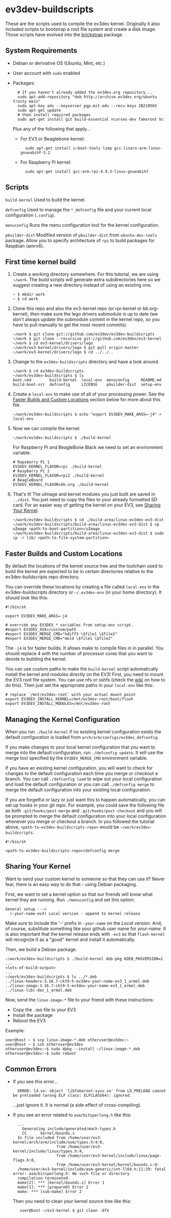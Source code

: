 ev3dev-buildscripts
===================

These are the scripts used to compile the ev3dev kernel. Originally it also
included scripts to bootstrap a root file system and create a disk image.
Those scripts have evolved into the [brickstrap] package.


System Requirements
-------------------
* Debian or derivative OS (Ubuntu, Mint, etc.)
* User account with `sudo` enabled
* Packages:

        # If you haven't already added the ev3dev.org repository...
        sudo apt-add-repository "deb http://archive.ev3dev.org/ubuntu trusty main"
        sudo apt-key adv --keyserver pgp.mit.edu --recv-keys 2B210565
        sudo apt-get update
        # then install required packages
        sudo apt-get install git build-essential ncurses-dev fakeroot bc

    Plus any of the following that apply...

    * For EV3 or Beaglebone kernel:

            sudo apt-get install u-boot-tools lzop gcc-linaro-arm-linux-gnueabihf-5.2

    * For Raspberry Pi kernel:

            sudo apt-get install gcc-arm-rpi-4.9.3-linux-gnueabihf

Scripts
-------

`build-kernel`               Used to build the kernel.

`defconfig`                  Used to manage the `*_defconfig` file and
                             your current local configuration (`.config`).

`menuconfig`                 Runs the menu configuration tool for the
                             kernel configuration.

`pbuilder-dist`              Modified version of `pbuilder-dist` from
                             `ubuntu-dev-tools` package. Allow you to specify
                             architecture of `rpi` to build packages for
                             Raspbian (amrv6).


First time kernel build
-----------------------

1.  Create a working directory somewhere. For this tutorial, we are using
    `~/work`. The build scripts will generate extra subdirectories here
    so we suggest creating a new directory instead of using an existing one.

        ~ $ mkdir work
        ~ $ cd work

2.  Clone this repo and also the ev3-kernel repo (or rpi-kernel or bb.org-kernel),
    then make sure the lego drivers submodule is up to date (we don't always
    update the submodule commit in the kernel repo, so you have to pull manually
    to get the most recent commits).

        ~/work $ git clone git://github.com/ev3dev/ev3dev-buildscripts
        ~/work $ git clone --recursive git://github.com/ev3dev/ev3-kernel
        ~/work $ cd ev3-kernel/drivers/lego
        ~/work/ev3-kernel/drivers/lego $ git pull origin master
        ~/work/ev3-kernel/drivers/lego $ cd ../../..

3.  Change to the `ev3dev-buildscripts` directory and have a look around.

        ~/work $ cd ev3dev-buildscripts
        ~/work/ev3dev-buildscripts $ ls
        boot.cmd        build-kernel  local-env  menuconfig     README.md
        build-boot-scr  defconfig     LICENSE    pbuilder-dist  setup-env

4.  Create a `local-env` to make use of all of your processing power. See the
    [Faster Builds and Custom Locations](#faster-builds-and-custom-locations)
    section below for more about this file.

        ~/work/ev3dev-buildscripts $ echo "export EV3DEV_MAKE_ARGS=-j4" > local-env

5.  Now we can compile the kernel.

        ~/work/ev3dev-buildscripts $ ./build-kernel

    For Raspberry Pi and BeagleBone Black we need to set an environment variable.

        # Rapsberry Pi 1
        EV3DEV_KERNEL_FLAVOR=rpi ./build-kernel
        # Raspberry Pi 2
        EV3DEV_KERNEL_FLAVOR=rpi2 ./build-kernel
        # BeagleBoard
        EV3DEV_KERNEL_FLAVOR=bb.org ./build-kernel

6.  That's it! The uImage and kernel modules you just built are saved in
    `../dist`. You just need to copy the files to your
    already formatted SD card. For an easier way of getting the kernel on
    your EV3, see [Sharing Your Kernel](#sharing-your-kernel).

        ~/work/ev3dev-buildscripts $ cd ./build-area/linux-ev3dev-ev3-dist
        ~/work/ev3dev-buildscripts/build-area/linux-ev3dev-ev3-dist $ cp uImage <path-to-boot-partition>/uImage
        ~/work/ev3dev-buildscripts/build-area/linux-ev3dev-ev3-dist $ sudo cp -r lib/ <path-to-file-system-partition>


Faster Builds and Custom Locations
----------------------------------

By default the locations of the kernel source tree and the toolchain used
to build the kernel are expected to be in certain directories relative to
the ev3dev-buildscripts repo directory.

You can override these locations by creating a file called `local-env`
in the ev3dev-buildscripts directory or `~/.ev3dev-env` (in your home directory).
It should look like this:

    #!/bin/sh
    
    export EV3DEV_MAKE_ARGS=-j4
    
    # override any EV3DEV_* variables from setup-env script.
    #export EV3DEV_XXX=/custom/path
    #export EV3DEV_MERGE_CMD="kdiff3 \$file1 \$file2"
    #export EV3DEV_MERGE_CMD="meld \$file1 \$file2"

The `-j4` is for faster builds. It allows make to compile files in
in parallel. You should replace 4 with the number of processor cores that
you want to devote to building the kernel.

You can use custom paths to make the `build-kernel` script automatically
install the kernel and modules directly on the EV3! First, you need to
mount the EV3 root file system. You can use nfs or sshfs (check the
[wiki] on how to do this). Then just set the appropriate paths in your
`local-env` like this:

    # replace `/mnt/ev3dev-root` with your actual mount point
    export EV3DEV_INSTALL_KERNEL=/mnt/ev3dev-root/boot/flash
    export EV3DEV_INSTALL_MODULES=/mnt/ev3dev-root


Managing the Kernel Configuration
---------------------------------

When you run `./build-kernel` if no existing kernel configuration exists
the default configuration is loaded from `arch/arm/configs/ev3dev_defconfig`.

If you make changes to your local kernel configuration that you want to merge
into the default configuration, run `./defconfig update`. It will use the
merge tool specified by the `EV3DEV_MERGE_CMD` environment variable.

If you have an existing kernel configuration, you will want to check for changes
to the default configuration each time you merge or checkout a branch. You can
call `./defconfig load` to wipe out your local configuration and load the
default configuration or you can call `./defconfig merge` to merge the
default configuration into your existing local configuration.

If you are forgetful or lazy or just want this to happen automatically, you can
set up hooks in your git repo. For example, you could save the following file as
both `.git/hooks/post-merge` and `.git/hooks/post-checkout` and you will
be prompted to merge the default configuration into your local configuration
whenever you merge or checkout a branch. In you followed the tutorial above,
`<path-to-ev3dev-buildscripts-repo>` would be `~/work/ev3dev-buildscripts`.

    #!/bin/sh
    
    <path-to-ev3dev-buildscripts-repo>/defconfig merge


Sharing Your Kernel
-------------------

Want to send your custom kernel to someone so that they can use it? Never fear,
there is an easy way to do that - using Debian packaging.

First, we want to set a kernel option so that our friends will know what kernel
they are running. Run `./menuconfig` and set this option:

    General setup --->
      (-your-name-ev3) Local version - append to kernel release

Make sure to include the '-' prefix in `-your-name` on the *Local version*.
And, of course, substitute something like your github user name for *your-name*.
It is also important that the kernel release ends with `-ev3` so that
`flash-kernel` will recognize it as a "good" kernel and install it automatically.

Then, we build a Debian package.

    ~/work/ev3dev-buildscripts $ ./build-kernel deb-pkg KDEB_PKGVERSION=1
    ...
    <lots-of-build-output>
    ...
    ~/work/ev3dev-buildscripts $ ls ../*.deb
    ../linux-headers-3.16.7-ckt9-5-ev3dev-your-name-ev3_1_armel.deb
    ../linux-image-3.16.7-ckt9-5-ev3dev-your-name-ev3_1_armel.deb
    ../linux-libc-dev_1_armel.deb

Now, send the `linux-image-*` file to your friend with these instructions:

* Copy the `.deb` file to your EV3
* Install the package
* Reboot the EV3

Example:

    user@host ~ $ scp linux-image-*.deb otheruser@ev3dev:~
    user@host ~ $ ssh otheruser@ev3dev
    otheruser@ev3dev:~$ sudo dpkg --install ~/linux-image-*.deb
    otheruser@ev3dev:~$ sudo reboot

Common Errors
-------------

* If you see this error...

        ERROR: ld.so: object 'libfakeroot-sysv.so' from LD_PRELOAD cannot be preloaded (wrong ELF class: ELFCLASS64): ignored.
    
    ...just ignore it. It is normal (a side effect of cross-compiling).

* If you see an error related to `asm/bitsperlong.h` like this:

        ...
          Generating include/generated/mach-types.h
          CC      kernel/bounds.s
        In file included from /home/user/ev3-kernel/arch/arm/include/asm/types.h:4:0,
                         from /home/user/ev3-kernel/include/linux/types.h:4,
                         from /home/user/ev3-kernel/include/linux/page-flags.h:8,
                         from /home/user/ev3-kernel/kernel/bounds.c:9:
        /home/user/ev3-kernel/include/asm-generic/int-ll64.h:11:29: fatal error: asm/bitsperlong.h: No such file or directory
        compilation terminated.
        make[2]: *** [kernel/bounds.s] Error 1
        make[1]: *** [prepare0] Error 2
        make: *** [sub-make] Error 2

    Then you need to clean your kernel source tree like this:

         user@host ~/ev3-kernel $ git clean -dfX

[brickstrap]: https://github.com/ev3dev/brickstrap
[wiki]: https://github.com/ev3dev/ev3dev/wiki
